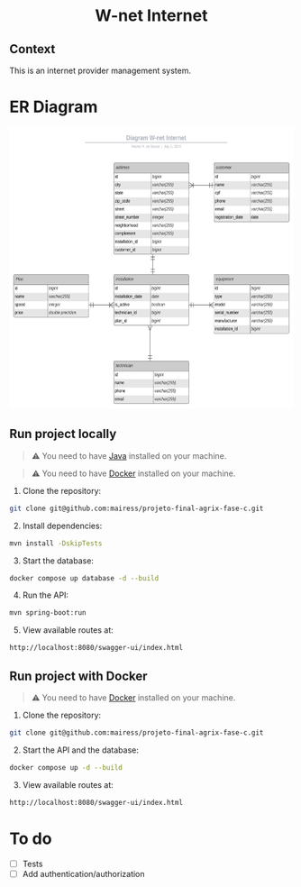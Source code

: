 # <p align="center">W-net Internet </p>

## Context

This is an internet provider management system.

# ER Diagram

<img src="/images/w-net-diagram.svg" alt="Description of image" style="height: 500px; width: 600px;" />

## Run project locally

> ⚠️ You need to have [Java](https://www.oracle.com/java/) installed on your machine.

> ⚠️ You need to have [Docker](https://www.docker.com/get-started/) installed on your machine.

1. Clone the repository:

```BASH
git clone git@github.com:mairess/projeto-final-agrix-fase-c.git
```

2. Install dependencies:

```BASH
mvn install -DskipTests
```

3. Start the database:

```BASH
docker compose up database -d --build 
```

4. Run the API:

```BASH
mvn spring-boot:run
```

5. View available routes at:

```BASH
http://localhost:8080/swagger-ui/index.html
```

## Run project with Docker

> ⚠️ You need to have [Docker](https://www.docker.com/get-started/) installed on your machine.

1. Clone the repository:

```BASH
git clone git@github.com:mairess/projeto-final-agrix-fase-c.git
```

2. Start the API and the database:

```BASH
docker compose up -d --build 
```

3. View available routes at:

```BASH
http://localhost:8080/swagger-ui/index.html
```

# To do

- [ ] Tests
- [ ] Add authentication/authorization